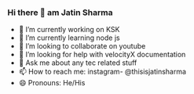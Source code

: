 ### Hi there 👋 am Jatin Sharma




- 🔭 I’m currently working on KSK 
- 🌱 I’m currently learning node js
- 👯 I’m looking to collaborate on youtube
- 🤔 I’m looking for help with velocityX  documentation
- 💬 Ask me about any tec related stuff
- 📫 How to reach me: instagram- @thisisjatinsharma
- 😄 Pronouns: He/His



